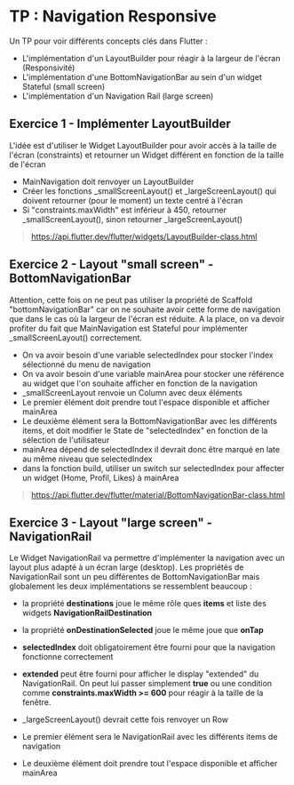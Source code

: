 # TP : Navigation Responsive

Un TP pour voir différents concepts clés dans Flutter :
- L'implémentation d'un LayoutBuilder pour réagir à la largeur de l'écran (Responsivité)
- L'implémentation d'une BottomNavigationBar au sein d'un widget Stateful (small screen)
- L'implémentation d'un Navigation Rail (large screen)


## Exercice 1 - Implémenter LayoutBuilder
L'idée est d'utiliser le Widget LayoutBuilder pour avoir accès à la taille de l'écran (constraints) et retourner un Widget différent en fonction de la taille de l'écran

- MainNavigation doit renvoyer un LayoutBuilder
- Créer les fonctions _smallScreenLayout() et _largeScreenLayout() qui doivent retourner (pour le moment) un texte centré à l'écran
- Si "constraints.maxWidth" est inférieur à 450, retourner _smallScreenLayout(), sinon retourner _largeScreenLayout()

> https://api.flutter.dev/flutter/widgets/LayoutBuilder-class.html


## Exercice 2 - Layout "small screen" - BottomNavigationBar
Attention, cette fois on ne peut pas utiliser la propriété de Scaffold "bottomNavigationBar" car on ne souhaite avoir cette forme de navigation que dans le cas où la largeur de l'écran est réduite.
A la place, on va devoir profiter du fait que MainNavigation est Stateful pour implémenter _smallScreenLayout() correctement.

- On va avoir besoin d'une variable selectedIndex pour stocker l'index sélectionné du menu de navigation
- On va avoir besoin d'une variable mainArea pour stocker une référence au widget que l'on souhaite afficher en fonction de la navigation
- _smallScreenLayout renvoie un Column avec deux éléments
- Le premier élément doit prendre tout l'espace disponible et afficher mainArea
- Le deuxième élément sera la BottomNavigationBar avec les différents items, et doit modifier le State de "selectedIndex" en fonction de la sélection de l'utilisateur
- mainArea dépend de selectedIndex il devrait donc être marqué en late au même niveau que selectedIndex
- dans la fonction build, utiliser un switch sur selectedIndex pour affecter un widget (Home, Profil, Likes) à mainArea

> https://api.flutter.dev/flutter/material/BottomNavigationBar-class.html

## Exercice 3 - Layout "large screen" - NavigationRail
Le Widget NavigationRail va permettre d'implémenter la navigation avec un layout plus adapté à un écran large (desktop).
Les propriétés de NavigationRail sont un peu différentes de BottomNavigationBar mais globalement les deux implémentations se ressemblent beaucoup :
- la propriété **destinations** joue le même rôle ques **items** et liste des widgets **NavigationRailDestination**
- la propriété **onDestinationSelected** joue le même joue que **onTap**
- **selectedIndex** doit obligatoirement être fourni pour que la navigation fonctionne correctement
- **extended** peut être fourni pour afficher le display "extended" du NavigationRail. On peut lui passer simplement **true** ou une condition comme **constraints.maxWidth >= 600** pour réagir à la taille de la fenêtre.


- _largeScreenLayout() devrait cette fois renvoyer un Row
- Le premier élément sera le NavigationRail avec les différents items de navigation
- Le deuxième élément doit prendre tout l'espace disponible et afficher mainArea
